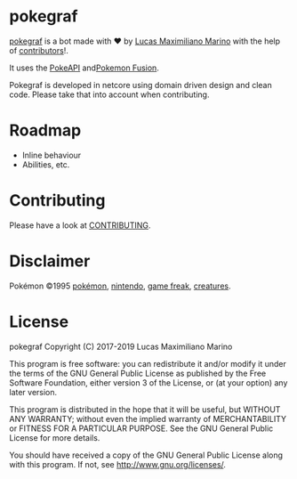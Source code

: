 # pokegraf

[pokegraf](https://github.com/elementh/pokegraf) is a bot made with ❤️ by [Lucas Maximiliano Marino](https://lucasmarino.me/) with the help of [contributors](CONTRIBUTORS.md)!.  

It uses the [PokeAPI](https://github.com/PokeAPI/pokeapi) and[Pokemon Fusion](https://pokemon.alexonsager.net/).

Pokegraf is developed in netcore using domain driven design and clean code. Please take that into account when contributing.

# Roadmap

- Inline behaviour
- Abilities, etc.

# Contributing

Please have a look at [CONTRIBUTING](CONTRIBUTING.md).

# Disclaimer

Pokémon ©1995 [pokémon](https://www.pokemon.com/), [nintendo](https://www.nintendo.com/), [game freak](https://www.gamefreak.co.jp/), [creatures](https://www.creatures.co.jp/html/en/).

# License

pokegraf Copyright (C) 2017-2019  Lucas Maximiliano Marino

This program is free software: you can redistribute it and/or modify
it under the terms of the GNU General Public License as published by
the Free Software Foundation, either version 3 of the License, or
(at your option) any later version.

This program is distributed in the hope that it will be useful,
but WITHOUT ANY WARRANTY; without even the implied warranty of
MERCHANTABILITY or FITNESS FOR A PARTICULAR PURPOSE.  See the
GNU General Public License for more details.

You should have received a copy of the GNU General Public License
along with this program.  If not, see <http://www.gnu.org/licenses/>.
